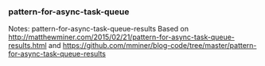 ### pattern-for-async-task-queue
Notes: pattern-for-async-task-queue-results
Based on http://matthewminer.com/2015/02/21/pattern-for-async-task-queue-results.html and https://github.com/mminer/blog-code/tree/master/pattern-for-async-task-queue-results
